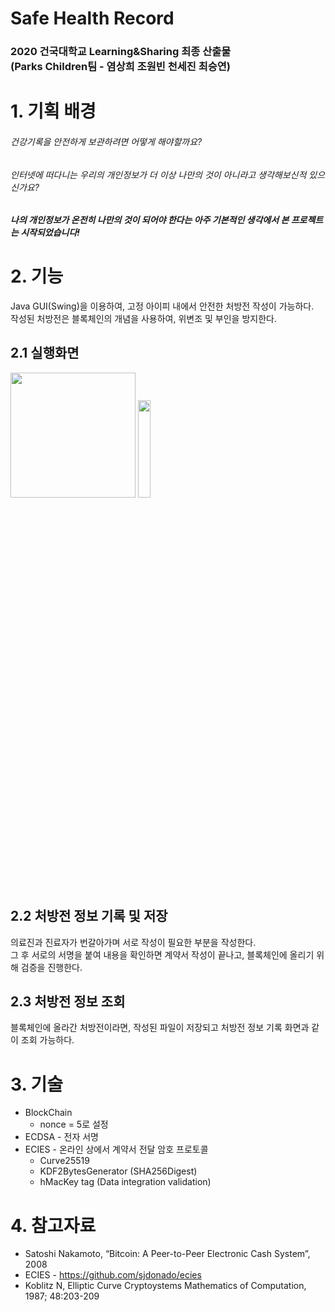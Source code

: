 # Safe Health Record

### 2020 건국대학교 Learning&Sharing 최종 산출물<br>(Parks Children팀 - 염상희 조원빈 천세진 최승연)

# 1. 기획 배경
###### 건강기록을 안전하게 보관하려면 어떻게 해야할까요?
###### 인터넷에 떠다니는 우리의 개인정보가 더 이상 나만의 것이 아니라고 생각해보신적 있으신가요?

##### 나의 개인정보가 온전히 나만의 것이 되어야 한다는 아주 기본적인 생각에서 본 프로젝트는 시작되었습니다!

# 2. 기능
Java GUI(Swing)을 이용하여, 고정 아이피 내에서 안전한 처방전 작성이 가능하다.
<br>작성된 처방전은 블록체인의 개념을 사용하여, 위변조 및 부인을 방지한다.
## 2.1 실행화면
<div>
<img src = "https://user-images.githubusercontent.com/39792772/86442075-2ab4ac00-bd48-11ea-9c8e-e8691345c446.JPG" width="200px"></img>
<img src = "https://user-images.githubusercontent.com/39792772/86441058-9138ca80-bd46-11ea-9fbb-f76c6ff39926.JPG" width="20%"></img>
</div>

## 2.2 처방전 정보 기록 및 저장
의료진과 진료자가 번갈아가며 서로 작성이 필요한 부분을 작성한다.
<br> 그 후 서로의 서명을 붙여 내용을 확인하면 계약서 작성이 끝나고, 블록체인에 올리기 위해 검증을 진행한다.
## 2.3 처방전 정보 조회
블록체인에 올라간 처방전이라면, 작성된 파일이 저장되고 처방전 정보 기록 화면과 같이 조회 가능하다.

# 3. 기술
* BlockChain
  * nonce = 5로 설정
* ECDSA - 전자 서명
* ECIES - 온라인 상에서 계약서 전달 암호 프로토콜
  * Curve25519
  * KDF2BytesGenerator (SHA256Digest)
  * hMacKey tag (Data integration validation)

# 4. 참고자료
* Satoshi Nakamoto, “Bitcoin: A Peer-to-Peer Electronic Cash System”, 2008
* ECIES - https://github.com/sjdonado/ecies
* Koblitz N, Elliptic Curve Cryptoystems Mathematics of Computation, 1987; 48:203-209
